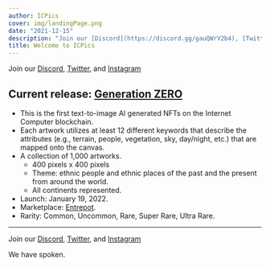 ```yaml
---
author: ICPics
cover: img/landingPage.png
date: "2021-12-15"
description: "Join our [Discord](https://discord.gg/gauQWrV2b4), [Twitter](https://twitter.com/ethnICPic), and [Instagram](https://www.instagram.com/ethnicpictures/)"
title: Welcome to ICPics
---
```


Join our [Discord](https://discord.gg/gauQWrV2b4), [Twitter](https://twitter.com/ethnICPic), and [Instagram](https://www.instagram.com/ethnicpictures/) 


## Current release: [Generation ZERO](/showcase)

- This is the first text-to-image AI generated NFTs on the Internet Computer blockchain. 
- Each artwork utilizes at least 12 different keywords that describe the attributes (e.g., terrain, people, vegetation, sky, day/night, etc.) that are mapped onto the canvas.
- A collection of 1,000 artworks.
  - 400 pixels x 400 pixels 
  - Theme: ethnic people and ethnic places of the past and the present from around the world.
  - All continents represented.
- Launch: January 19, 2022.
- Marketplace: [Entrepot](https://entrepot.app/).
- Rarity: Common, Uncommon, Rare, Super Rare, Ultra Rare.


---

Join our [Discord](https://discord.gg/gauQWrV2b4), [Twitter](https://twitter.com/ethnICPic), and [Instagram](https://www.instagram.com/ethnicpictures/) 

We have spoken.
